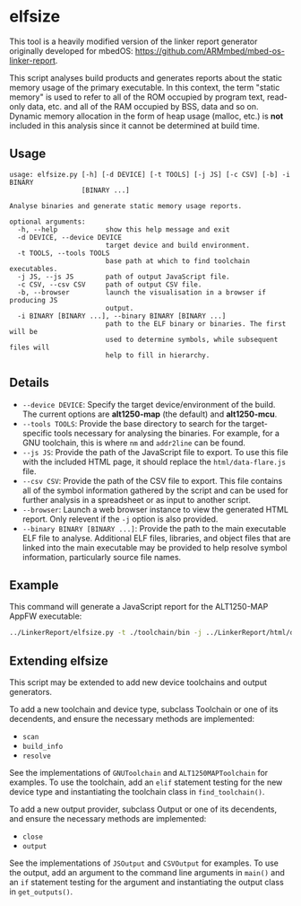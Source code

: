 elfsize
=======
This tool is a heavily modified version of the linker report generator originally developed for
mbedOS: https://github.com/ARMmbed/mbed-os-linker-report.

This script analyses build products and generates reports about the static memory usage of the
primary executable.  In this context, the term "static memory" is used to refer to all of the ROM
occupied by program text, read-only data, etc. and all of the RAM occupied by BSS, data and so on.
Dynamic memory allocation in the form of heap usage (malloc, etc.) is **not** included in this
analysis since it cannot be determined at build time.

Usage
-----
```
usage: elfsize.py [-h] [-d DEVICE] [-t TOOLS] [-j JS] [-c CSV] [-b] -i BINARY
                  [BINARY ...]

Analyse binaries and generate static memory usage reports.

optional arguments:
  -h, --help            show this help message and exit
  -d DEVICE, --device DEVICE
                        target device and build environment.
  -t TOOLS, --tools TOOLS
                        base path at which to find toolchain executables.
  -j JS, --js JS        path of output JavaScript file.
  -c CSV, --csv CSV     path of output CSV file.
  -b, --browser         launch the visualisation in a browser if producing JS
                        output.
  -i BINARY [BINARY ...], --binary BINARY [BINARY ...]
                        path to the ELF binary or binaries. The first will be
                        used to determine symbols, while subsequent files will
                        help to fill in hierarchy.
```

Details
-------
 * `--device DEVICE`: Specify the target device/environment of the build.  The current options are
   **alt1250-map** (the default) and **alt1250-mcu**.
 * `--tools TOOLS`: Provide the base directory to search for the target-specific tools necessary for
   analysing the binaries.  For example, for a GNU toolchain, this is where `nm` and `addr2line` can
   be found.
 * `--js JS`: Provide the path of the JavaScript file to export.  To use this file with the included
   HTML page, it should replace the `html/data-flare.js` file.
 * `--csv CSV`: Provide the path of the CSV file to export.  This file contains all of the symbol
   information gathered by the script and can be used for further analysis in a spreadsheet or as
   input to another script.
 * `--browser`: Launch a web browser instance to view the generated HTML report.  Only relevent if
   the `-j` option is also provided.
 * `--binary BINARY [BINARY ...]`: Provide the path to the main executable ELF file to analyse.
   Additional ELF files, libraries, and object files that are linked into the main executable may be
   provided to help resolve symbol information, particularly source file names.

Example
-------
This command will generate a JavaScript report for the ALT1250-MAP AppFW executable:

```bash
../LinkerReport/elfsize.py -t ./toolchain/bin -j ../LinkerReport/html/data-flare.js -i map/build/AppFW_flash_no_fs.elf $(find build/ -name *.o | tr '\n' ' ') $(find legato/build/hl78 -name *.o | tr '\n' ' ')
```

Extending elfsize
-----------------
This script may be extended to add new device toolchains and output generators.

To add a new toolchain and device type, subclass Toolchain or one of its decendents, and ensure the
necessary methods are implemented:

 * `scan`
 * `build_info`
 * `resolve`

See the implementations of `GNUToolchain` and `ALT1250MAPToolchain` for examples.  To use the
toolchain, add an `elif` statement testing for the new device type and instantiating the toolchain
class in `find_toolchain()`.

To add a new output provider, subclass Output or one of its decendents, and ensure the necessary
methods are implemented:

 * `close`
 * `output`

See the implementations of `JSOutput` and `CSVOutput` for examples.  To use the output, add an
argument to the command line arguments in `main()` and an `if` statement testing for the argument
and instantiating the output class in `get_outputs()`.
